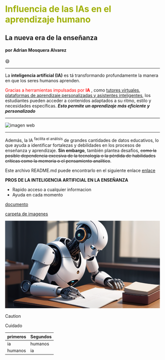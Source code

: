 #  <font color='rainbow'>Influencia de las IAs en el aprendizaje humano</font>

## La nueva era de la enseñanza

#### por Adrian Mosquera Alvarez

:smile:

---

La **inteligencia artificial (IA)** es tá transformando profundamente la manera en que los seres humanos aprenden.

<font color='red'>Gracias a herramientas impulsadas por **IA** </font>, como <ins>tutores virtuales, plataformas de aprendizaje personalizadas y asistentes inteligentes</ins>, los estudiantes pueden acceder a contenidos adaptados a su ritmo, estilo y necesidades específicas. **_Esto permite un aprendizaje más eficiente y personalizado_** 

---

![imagen web](https://elordenmundial.com/wp-content/uploads/2023/04/que-es-inteligencia-artificial.jpg)

---

Además, la IA <sup>facilita el análisis</sup> de grandes cantidades de datos educativos, lo que ayuda a identificar fortalezas y debilidades en los procesos de enseñanza y aprendizaje. **Sin embargo**, también plantea desafíos, ~~como la posible dependencia excesiva de la tecnología o la pérdida de habilidades críticas como la memoria o el pensamiento analítico~~.

Este archivo README.md puede encontrarlo en el siguiente enlace [enlace](https://github.com/amosqueraalvarez/MarkDown)

**PROS DE LA INTELIGENCIA ARTIFICIAL EN LA ENSEÑANZA**

- Rapido acceso a cualquier informacion
- Ayuda en cada momento

[documento](datos.txt)

[carpeta de imagenes](colores.txt)

![imagen ia](imagenes/1727711007239.png)



>[!CAUTION]
> Cuidado



| primeros | Segundos|
| --- | --- |
| ia | humanos |
| humanos | ia |